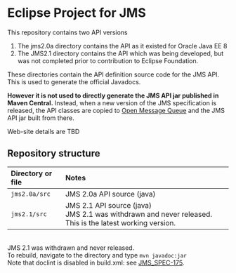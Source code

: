 # Eclipse Project for JMS

This repository contains two API versions
1. The jms2.0a directory contains the API as it existed for Oracle Java EE 8
1. The JMS2.1 directory contains the API which was being developed, but was not completed prior to contribution to Eclipse Foundation.

These directories contain the API definition source code for the JMS API. This is used  to generate the official Javadocs.

__However it is not used to directly generate the JMS API jar published in Maven Central.__ Instead, when a new version of the JMS specification is released, the API classes are copied to [Open Message Queue](https://projects.eclipse.org/projects/ee4j.openmq) and the JMS API jar built from there.    

Web-site details are TBD

## Repository structure

Directory or file | Notes
:--- | :---
`jms2.0a/src` | JMS 2.0a API source (java)
`jms2.1/src` | JMS 2.1 API source (java)<br>JMS 2.1 was withdrawn and never released. This is the latest working version.
<br>JMS 2.1 was withdrawn and never released. <br/>To rebuild, navigate to the directory and type `mvn javadoc:jar`  <br>Note that doclint is disabled in build.xml: see [JMS_SPEC-175](https://github.com/javaee/jms-spec/issues/175).
